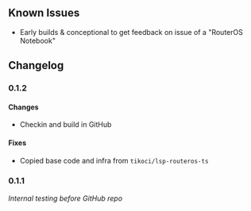 
## Known Issues

* Early builds & conceptional to get feedback on issue of a "RouterOS Notebook"

## Changelog

### 0.1.2

#### Changes
* Checkin and build in GitHub

#### Fixes
* Copied base code and infra from `tikoci/lsp-routeros-ts`

### 0.1.1

_Internal testing before GitHub repo_

